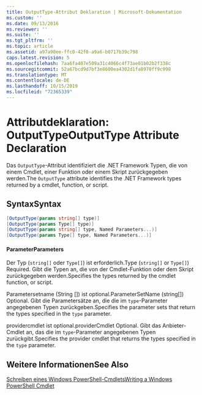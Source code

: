 ```yaml
---
title: OutputType-Attribut Deklaration | Microsoft-Dokumentation
ms.custom: ''
ms.date: 09/13/2016
ms.reviewer: ''
ms.suite: ''
ms.tgt_pltfrm: ''
ms.topic: article
ms.assetid: a97a98ee-ffc0-42f0-a9a6-b0717b39c798
caps.latest.revision: 5
ms.openlocfilehash: 7aa6fa407e509a31c4066c4f73ae01b02b2f338c
ms.sourcegitcommit: 52a67bcd9d7bf3e8600ea4302d1fa8970ff9c998
ms.translationtype: MT
ms.contentlocale: de-DE
ms.lasthandoff: 10/15/2019
ms.locfileid: "72365339"
---
```

# <a name="outputtype-attribute-declaration"></a><span data-ttu-id="c5cd5-102">Attributdeklaration: OutputType</span><span class="sxs-lookup"><span data-stu-id="c5cd5-102">OutputType Attribute Declaration</span></span>

<span data-ttu-id="c5cd5-103">Das `OutputType`-Attribut identifiziert die .NET Framework Typen, die von einem Cmdlet, einer Funktion oder einem Skript zurückgegeben werden.</span><span class="sxs-lookup"><span data-stu-id="c5cd5-103">The `OutputType` attribute identifies the .NET Framework types returned by a cmdlet, function, or script.</span></span>

## <a name="syntax"></a><span data-ttu-id="c5cd5-104">Syntax</span><span class="sxs-lookup"><span data-stu-id="c5cd5-104">Syntax</span></span>

```csharp
[OutputType(params string[] type)]
[OutputType(params Type[] type)]
[OutputType(params string[] type, Named Parameters...)]
[OutputType(params Type[] type, Named Parameters...)]
```

#### <a name="parameters"></a><span data-ttu-id="c5cd5-105">Parameter</span><span class="sxs-lookup"><span data-stu-id="c5cd5-105">Parameters</span></span>

<span data-ttu-id="c5cd5-106">Der Typ (`string[]` oder `Type[]`) ist erforderlich.</span><span class="sxs-lookup"><span data-stu-id="c5cd5-106">Type (`string[]` or `Type[]`) Required.</span></span> <span data-ttu-id="c5cd5-107">Gibt die Typen an, die von der Cmdlet-Funktion oder dem Skript zurückgegeben werden.</span><span class="sxs-lookup"><span data-stu-id="c5cd5-107">Specifies the types returned by the cmdlet function, or script.</span></span>

<span data-ttu-id="c5cd5-108">Parametersetname (String []) ist optional.</span><span class="sxs-lookup"><span data-stu-id="c5cd5-108">ParameterSetName (string[]) Optional.</span></span> <span data-ttu-id="c5cd5-109">Gibt die Parametersätze an, die die im `type`-Parameter angegebenen Typen zurückgeben.</span><span class="sxs-lookup"><span data-stu-id="c5cd5-109">Specifies the parameter sets that return the types specified in the `type` parameter.</span></span>

<span data-ttu-id="c5cd5-110">providercmdlet ist optional.</span><span class="sxs-lookup"><span data-stu-id="c5cd5-110">providerCmdlet Optional.</span></span> <span data-ttu-id="c5cd5-111">Gibt das Anbieter-Cmdlet an, das die im `type`-Parameter angegebenen Typen zurückgibt.</span><span class="sxs-lookup"><span data-stu-id="c5cd5-111">Specifies the provider cmdlet that returns the types specified in the `type` parameter.</span></span>

## <a name="see-also"></a><span data-ttu-id="c5cd5-112">Weitere Informationen</span><span class="sxs-lookup"><span data-stu-id="c5cd5-112">See Also</span></span>

[<span data-ttu-id="c5cd5-113">Schreiben eines Windows PowerShell-Cmdlets</span><span class="sxs-lookup"><span data-stu-id="c5cd5-113">Writing a Windows PowerShell Cmdlet</span></span>](./writing-a-windows-powershell-cmdlet.md)
